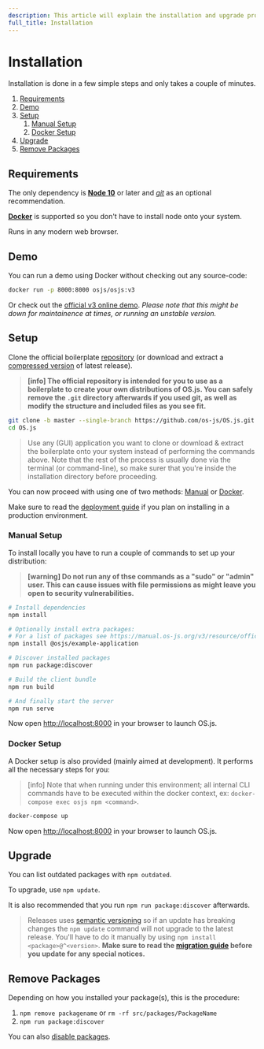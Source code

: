 ```yaml
---
description: This article will explain the installation and upgrade procedures.
full_title: Installation
---
```


# Installation

Installation is done in a few simple steps and only takes a couple of minutes.

1. [Requirements](#requirements)
2. [Demo](#demo)
3. [Setup](#setup)
    1. [Manual Setup](#manual-setup)
    2. [Docker Setup](#docker-setup)
4. [Upgrade](#upgrade)
5. [Remove Packages](#remove-packages)

## Requirements

The only dependency is **[Node 10](https://nodejs.org/en/)** or later and *[git](https://git-scm.com/)* as an optional recommendation.

**[Docker](https://www.docker.com/)** is supported so you don't have to install node onto your system.

Runs in any modern web browser.

## Demo

You can run a demo using Docker without checking out any source-code:

```bash
docker run -p 8000:8000 osjs/osjs:v3
```

Or check out the [official v3 online demo](https://demo.os-js.org/v3/). *Please note that this might be down for maintainence at times, or running an unstable version.*

## Setup

Clone the official boilerplate [repository](https://github.com/os-js/OS.js) (or download and extract a [compressed version](https://github.com/os-js/OS.js/releases) of latest release).

> **[info] The official repository is intended for you to use as a boilerplate to create your own distributions of OS.js. You can safely remove the `.git` directory afterwards if you used git, as well as modify the structure and included files as you see fit.**

```bash
git clone -b master --single-branch https://github.com/os-js/OS.js.git
cd OS.js
```

> Use any (GUI) application you want to clone or download & extract the boilerplate onto your system instead of performing the commands above.
> Note that the rest of the process is usually done via the terminal (or command-line), so make surer that you're inside the installation directory
> before proceeding.

You can now proceed with using one of two methods: [Manual](#manual-setup) or [Docker](#docker-setup).

Make sure to read the [deployment guide](../guide/deploy/README.md) if you plan on installing in a production environment.

### Manual Setup

To install locally you have to run a couple of commands to set up your distribution:

> **[warning] Do not run any of thse commands as a "sudo" or "admin" user. This can cause issues with file permissions as might leave you open to security vulnerabilities.**

```bash
# Install dependencies
npm install

# Optionally install extra packages:
# For a list of packages see https://manual.os-js.org/v3/resource/official/
npm install @osjs/example-application

# Discover installed packages
npm run package:discover

# Build the client bundle
npm run build

# And finally start the server
npm run serve
```

Now open [http://localhost:8000](http://localhost:8000) in your browser to launch OS.js.

### Docker Setup

A Docker setup is also provided (mainly aimed at development). It performs all the necessary steps for you:

> [info] Note that when running under this environment; all internal CLI commands have to be executed within the docker context, ex: `docker-compose exec osjs npm <command>`.

```bash
docker-compose up
```

Now open [http://localhost:8000](http://localhost:8000) in your browser to launch OS.js.

## Upgrade

You can list outdated packages with `npm outdated`.

To upgrade, use `npm update`.

It is also recommended that you run `npm run package:discover` afterwards.

> Releases uses [semantic versioning](https://semver.org/) so if an update has breaking changes the `npm update` command will not upgrade to the latest release.
> You'll have to do it manually by using `npm install <package>@^<version>`.
> **Make sure to read the [migration guide](../guide/migrate/README.md) before you update for any special notices.**

## Remove Packages

Depending on how you installed your package(s), this is the procedure:

1. `npm remove packagename` or `rm -rf src/packages/PackageName`
2. `npm run package:discover`

You can also [disable packages](../guide/cli/README.md#disabling-packages).
